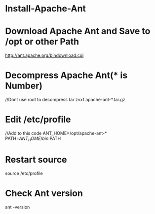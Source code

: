 Install-Apache-Ant
==================
Download Apache Ant and Save to /opt or other Path
==================
http://ant.apache.org/bindownload.cgi

Decompress Apache Ant(* is Number)
==================
//Dont use root to decompress
tar zvxf apache-ant-*.tar.gz


Edit /etc/profile
==================
//Add to this code
ANT_HOME=/opt/apache-ant-*
PATH=$ANT_HOME/bin:$PATH

Restart source
==================
source  /etc/profile

Check Ant version 
==================
ant -version

